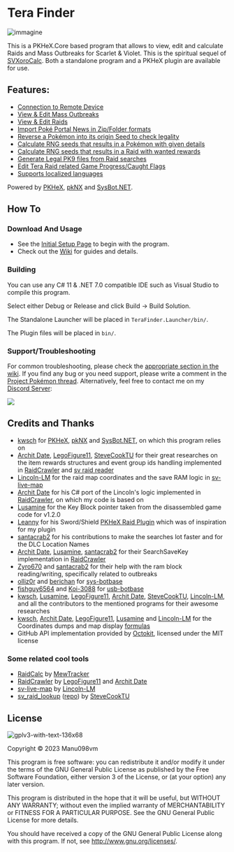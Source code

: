 # Tera Finder
![immagine](https://github.com/Manu098vm/Tera-Finder/assets/52102823/15f9d8c3-423c-4bfc-89c4-fb1495445c9e)

This is a PKHeX.Core based program that allows to view, edit and calculate Raids and Mass Outbreaks for Scarlet & Violet. This is the spiritual sequel of [SVXoroCalc](https://github.com/Manu098vm/SVResearches).
Both a standalone program and a PKHeX plugin are available for use.

## Features:
* [Connection to Remote Device](https://github.com/Manu098vm/Tera-Finder/wiki/Connect-To-Remote-Device)
* [View & Edit Mass Outbreaks](https://github.com/Manu098vm/Tera-Finder/wiki/Mass-Outbreak-Viewer-&-Editor)
* [View & Edit Raids](https://github.com/Manu098vm/Tera-Finder/wiki/Raid-Viewer-&-Editor)
* [Import Poké Portal News in Zip/Folder formats](https://github.com/Manu098vm/Tera-Finder/wiki/Raid-Event---Pok%C3%A9-Portal-News-Importer)
* [Reverse a Pokémon into its origin Seed to check legality](https://github.com/Manu098vm/Tera-Finder/wiki/Seed-Checker)
* [Calculate RNG seeds that results in a Pokémon with given details](https://github.com/Manu098vm/Tera-Finder/wiki/Raid-Calculator)
* [Calculate RNG seeds that results in a Raid with wanted rewards](https://github.com/Manu098vm/Tera-Finder/wiki/Reward-Calculator)
* [Generate Legal PK9 files from Raid searches](https://github.com/Manu098vm/Tera-Finder/wiki/How-to-generate-Legal-PK9-Pok%C3%A9mon-from-Tera-Raids)
* [Edit Tera Raid related Game Progress/Caught Flags](https://github.com/Manu098vm/Tera-Finder/wiki/Game-Flags-Editor)
* [Supports localized languages](https://github.com/Manu098vm/Tera-Finder/wiki/General-Guide#about-the-localizations)

Powered by [PKHeX](https://github.com/kwsch/PKHeX), [pkNX](https://github.com/kwsch/pkNX) and [SysBot.NET](https://github.com/kwsch/SysBot.NET).

## How To
### Download And Usage
* See the [Initial Setup Page](https://github.com/Manu098vm/Tera-Finder/wiki/General-Guide) to begin with the program. 
* Check out the [Wiki](https://github.com/Manu098vm/Tera-Finder/wiki) for guides and details.

### Building
You can use any C# 11 & .NET 7.0 compatible IDE such as Visual Studio to compile this program.

Select either Debug or Release and click Build -> Build Solution.

The Standalone Launcher will be placed in `TeraFinder.Launcher/bin/`.

The Plugin files will be placed in `bin/`.

### Support/Troubleshooting
For common troubleshooting, please check the [appropriate section in the wiki](https://github.com/Manu098vm/Tera-Finder/wiki#troubleshooting).
If you find any bug or you need support, please write a comment in the [Project Pokémon thread](https://projectpokemon.org/home/forums/topic/62964-scvi-tera-finder-saveram-tera-raid-viewer-editor-calculator-and-more/).
Alternatively, feel free to contact me on my [Discord Server](https://discord.gg/yWveAjKbKt):

[<img src="https://canary.discordapp.com/api/guilds/693083823197519873/widget.png?style=banner2">](https://discord.gg/yWveAjKbKt)

## Credits and Thanks
* [kwsch](https://github.com/kwsch) for [PKHeX](https://github.com/kwsch/PKHeX), [pkNX](https://github.com/kwsch/pkNX) and [SysBot.NET](https://github.com/kwsch/SysBot.NET), on which this program relies on
* [Archit Date](https://github.com/architdate), [LegoFigure11](https://github.com/LegoFigure11), [SteveCookTU](https://github.com/SteveCookTU) for their great researches on the item rewards structures and event group ids handling implemented in [RaidCrawler](https://github.com/LegoFigure11/RaidCrawler/blob/main/Structures/RaidRewards.cs) and [sv raid reader](https://github.com/SteveCookTU/sv_raid_reader/blob/master/src/item_list.rs)
* [Lincoln-LM](https://github.com/Lincoln-LM) for the raid map coordinates and the save RAM logic in [sv-live-map](https://github.com/Lincoln-LM/sv-live-map)
* [Archit Date](https://github.com/architdate) for his C# port of the Lincoln's logic implemented in [RaidCrawler](https://github.com/LegoFigure11/RaidCrawler), on which my code is based on
* [Lusamine](https://github.com/Lusamine) for the Key Block pointer taken from the disassembled game code for v1.2.0
* [Leanny](https://github.com/Leanny) for his Sword/Shield [PKHeX Raid Plugin](https://github.com/Leanny/PKHeX_Raid_Plugin) which was of inspiration for my plugin
* [santacrab2](https://github.com/santacrab2) for his contributions to make the searches lot faster and for the DLC Location Names
* [Archit Date](https://github.com/architdate), [Lusamine](https://github.com/Lusamine), [santacrab2](https://github.com/santacrab2) for their SearchSaveKey implementation in [RaidCrawler](https://github.com/LegoFigure11/RaidCrawler/blob/f8e996aac4b134e6eb6231d539c345748fead490/RaidCrawler.Core/Connection/ConnectionWrapper.cs#L126)
* [Zyro670](https://github.com/zyro670) and [santacrab2](https://github.com/santacrab2) for their help with the ram block reading/writing, specifically related to outbreaks
* [olliz0r](https://github.com/olliz0r) and [berichan](https://github.com/berichan) for [sys-botbase](https://github.com/olliz0r/sys-botbase)
* [fishguy6564](https://github.com/fishguy6564) and [Koi-3088](https://github.com/Koi-3088) for [usb-botbase](https://github.com/Koi-3088/USB-Botbase)
* [kwsch](https://github.com/kwsch), [Lusamine](https://github.com/Lusamine), [LegoFigure11](https://github.com/LegoFigure11), [Archit Date](https://github.com/architdate), [SteveCookTU](https://github.com/SteveCookTU), [Lincoln-LM](https://github.com/Lincoln-LM), and all the contributors to the mentioned programs for their awesome researches
* [kwsch](https://github.com/kwsch), [Archit Date](https://github.com/architdate), [LegoFigure11](https://github.com/LegoFigure11), [Lusamine](https://github.com/Lusamine) and [Lincoln-LM](https://github.com/Lincoln-LM) for the Coordinates dumps and map display [formulas](https://github.com/LegoFigure11/RaidCrawler/blob/d36475046c638fbc37fbeb0aaa001f3663273b9b/RaidCrawler.WinForms/MainWindow.cs#L1589)
* GitHub API implementation provided by [Octokit](https://github.com/octokit/octokit.net), licensed under the MIT license

### Some related cool tools
* [RaidCalc](https://github.com/MewTracker/sv-research) by [MewTracker](https://github.com/MewTracker)
* [RaidCrawler](https://github.com/LegoFigure11/RaidCrawler) by [LegoFigure11](https://github.com/LegoFigure11) and [Archit Date](https://github.com/architdate)
* [sv-live-map](https://github.com/Lincoln-LM/sv-live-map) by [Lincoln-LM](https://github.com/Lincoln-LM)
* [sv_raid_lookup](https://stevecooktu.github.io/sv_raid_lookup/) ([repo](https://github.com/SteveCookTU/sv_raid_lookup)) by [SteveCookTU](https://github.com/SteveCookTU)

## License
![gplv3-with-text-136x68](https://user-images.githubusercontent.com/52102823/199572700-4e02ed70-74ef-4d67-991e-3168d93aac0d.png)

Copyright © 2023 Manu098vm

This program is free software: you can redistribute it and/or modify
it under the terms of the GNU General Public License as published by
the Free Software Foundation, either version 3 of the License, or
(at your option) any later version.

This program is distributed in the hope that it will be useful,
but WITHOUT ANY WARRANTY; without even the implied warranty of
MERCHANTABILITY or FITNESS FOR A PARTICULAR PURPOSE.  See the
GNU General Public License for more details.

You should have received a copy of the GNU General Public License
along with this program.  If not, see <http://www.gnu.org/licenses/>.
